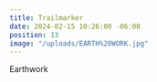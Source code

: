 ```yaml
---
title: Trailmarker
date: 2024-02-15 10:26:00 -06:00
position: 13
image: "/uploads/EARTH%20WORK.jpg"
---
```


Earthwork